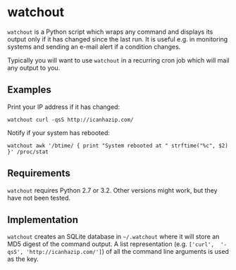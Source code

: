watchout
========

``watchout`` is a Python script which wraps any command and displays its output 
only if it has changed since the last run. It is useful e.g. in monitoring 
systems and sending an e-mail alert if a condition changes.

Typically you will want to use ``watchout`` in a recurring cron job which will 
mail any output to you.

Examples
--------

Print your IP address if it has changed:

	watchout curl -qsS http://icanhazip.com/

Notify if your system has rebooted:

	watchout awk '/btime/ { print "System rebooted at " strftime("%c", $2) }' /proc/stat

Requirements
------------

``watchout`` requires Python 2.7 or 3.2. Other versions might work, but they 
have not been tested.

Implementation
--------------

``watchout`` creates an SQLite database in ``~/.watchout`` where it will store 
an MD5 digest of the command output. A list representation (e.g. ``['curl', 
'-qsS', 'http://icanhazip.com/']``) of all the command line arguments is used as 
the key.
